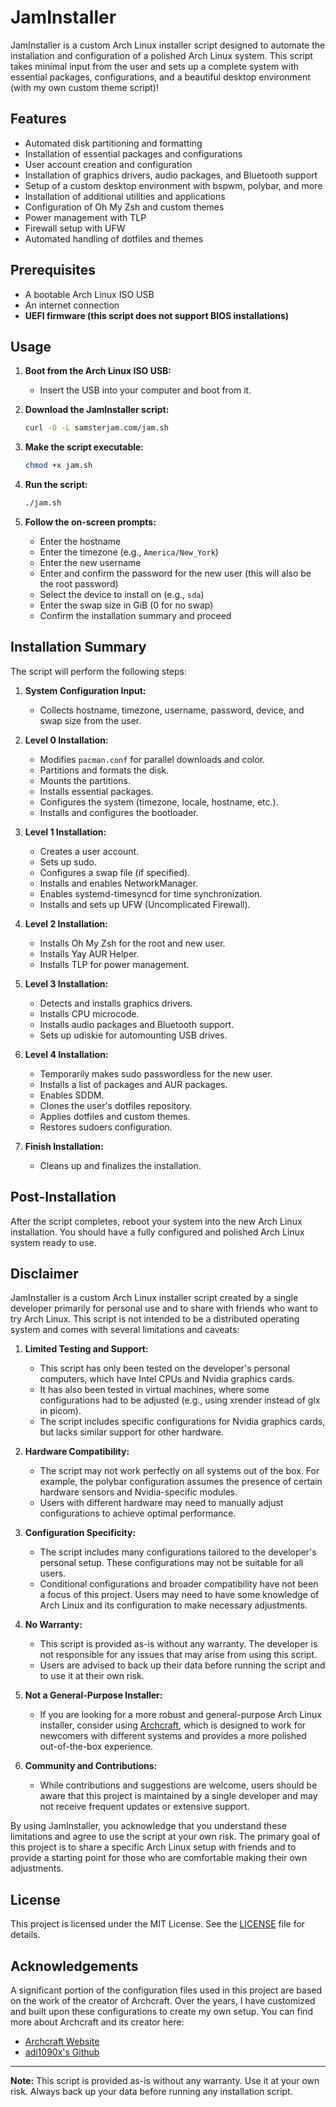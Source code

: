 # JamInstaller

JamInstaller is a custom Arch Linux installer script designed to automate the installation and configuration of a polished Arch Linux system. This script takes minimal input from the user and sets up a complete system with essential packages, configurations, and a beautiful desktop environment (with my own custom theme script)!

## Features

- Automated disk partitioning and formatting
- Installation of essential packages and configurations
- User account creation and configuration
- Installation of graphics drivers, audio packages, and Bluetooth support
- Setup of a custom desktop environment with bspwm, polybar, and more
- Installation of additional utilities and applications
- Configuration of Oh My Zsh and custom themes
- Power management with TLP
- Firewall setup with UFW
- Automated handling of dotfiles and themes

## Prerequisites

- A bootable Arch Linux ISO USB
- An internet connection
- **UEFI firmware (this script does not support BIOS installations)**

## Usage

1. **Boot from the Arch Linux ISO USB:**
   - Insert the USB into your computer and boot from it.

2. **Download the JamInstaller script:**
   ```sh
   curl -O -L samsterjam.com/jam.sh
   ```

3. **Make the script executable:**
   ```sh
   chmod +x jam.sh
   ```

4. **Run the script:**
   ```sh
   ./jam.sh
   ```

5. **Follow the on-screen prompts:**
   - Enter the hostname
   - Enter the timezone (e.g., `America/New_York`)
   - Enter the new username
   - Enter and confirm the password for the new user (this will also be the root password)
   - Select the device to install on (e.g., `sda`)
   - Enter the swap size in GiB (0 for no swap)
   - Confirm the installation summary and proceed

## Installation Summary

The script will perform the following steps:

1. **System Configuration Input:**
   - Collects hostname, timezone, username, password, device, and swap size from the user.

2. **Level 0 Installation:**
   - Modifies `pacman.conf` for parallel downloads and color.
   - Partitions and formats the disk.
   - Mounts the partitions.
   - Installs essential packages.
   - Configures the system (timezone, locale, hostname, etc.).
   - Installs and configures the bootloader.

3. **Level 1 Installation:**
   - Creates a user account.
   - Sets up sudo.
   - Configures a swap file (if specified).
   - Installs and enables NetworkManager.
   - Enables systemd-timesyncd for time synchronization.
   - Installs and sets up UFW (Uncomplicated Firewall).

4. **Level 2 Installation:**
   - Installs Oh My Zsh for the root and new user.
   - Installs Yay AUR Helper.
   - Installs TLP for power management.

5. **Level 3 Installation:**
   - Detects and installs graphics drivers.
   - Installs CPU microcode.
   - Installs audio packages and Bluetooth support.
   - Sets up udiskie for automounting USB drives.

6. **Level 4 Installation:**
   - Temporarily makes sudo passwordless for the new user.
   - Installs a list of packages and AUR packages.
   - Enables SDDM.
   - Clones the user's dotfiles repository.
   - Applies dotfiles and custom themes.
   - Restores sudoers configuration.

7. **Finish Installation:**
   - Cleans up and finalizes the installation.

## Post-Installation

After the script completes, reboot your system into the new Arch Linux installation. You should have a fully configured and polished Arch Linux system ready to use.

## Disclaimer

JamInstaller is a custom Arch Linux installer script created by a single developer primarily for personal use and to share with friends who want to try Arch Linux. This script is not intended to be a distributed operating system and comes with several limitations and caveats:

1. **Limited Testing and Support:**
   - This script has only been tested on the developer's personal computers, which have Intel CPUs and Nvidia graphics cards.
   - It has also been tested in virtual machines, where some configurations had to be adjusted (e.g., using xrender instead of glx in picom).
   - The script includes specific configurations for Nvidia graphics cards, but lacks similar support for other hardware.

2. **Hardware Compatibility:**
   - The script may not work perfectly on all systems out of the box. For example, the polybar configuration assumes the presence of certain hardware sensors and Nvidia-specific modules.
   - Users with different hardware may need to manually adjust configurations to achieve optimal performance.

3. **Configuration Specificity:**
   - The script includes many configurations tailored to the developer's personal setup. These configurations may not be suitable for all users.
   - Conditional configurations and broader compatibility have not been a focus of this project. Users may need to have some knowledge of Arch Linux and its configuration to make necessary adjustments.

4. **No Warranty:**
   - This script is provided as-is without any warranty. The developer is not responsible for any issues that may arise from using this script.
   - Users are advised to back up their data before running the script and to use it at their own risk.

5. **Not a General-Purpose Installer:**
   - If you are looking for a more robust and general-purpose Arch Linux installer, consider using [Archcraft](https://archcraft.io/), which is designed to work for newcomers with different systems and provides a more polished out-of-the-box experience.

6. **Community and Contributions:**
   - While contributions and suggestions are welcome, users should be aware that this project is maintained by a single developer and may not receive frequent updates or extensive support.

By using JamInstaller, you acknowledge that you understand these limitations and agree to use the script at your own risk. The primary goal of this project is to share a specific Arch Linux setup with friends and to provide a starting point for those who are comfortable making their own adjustments.


## License

This project is licensed under the MIT License. See the [LICENSE](LICENSE) file for details.

## Acknowledgements

A significant portion of the configuration files used in this project are based on the work of the creator of Archcraft. Over the years, I have customized and built upon these configurations to create my own setup. You can find more about Archcraft and its creator here:

- [Archcraft Website](https://archcraft.io/)
- [adi1090x's Github](https://github.com/adi1090x)

---

**Note:** This script is provided as-is without any warranty. Use it at your own risk. Always back up your data before running any installation script.